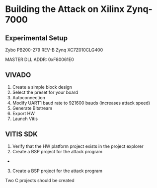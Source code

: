 # Building the Attack on Xilinx Zynq-7000


## Experimental Setup 

Zybo PB200-279 REV-B
Zynq XC7Z010CLG400

MASTER DLL ADDR: 0xF80061E0

## VIVADO

1) Create a simple block design
2) Select the preset for your board
3) Autoconnection
3) Modify UART1 baud rate to 921600 bauds (increases attack speed)
4) Generate Bitstream
5) Export HW
6) Launch Vitis

## VITIS SDK

1) Verify that the HW platform project exists in the project explorer 
2) Create a BSP project for the attack program 
-
3) Create a BSP project for the attack program 


Two C projects should be created 


